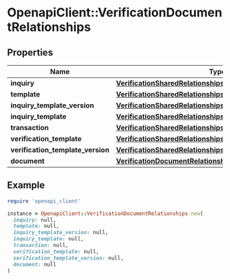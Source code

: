 # OpenapiClient::VerificationDocumentRelationships

## Properties

| Name | Type | Description | Notes |
| ---- | ---- | ----------- | ----- |
| **inquiry** | [**VerificationSharedRelationshipsInquiry**](VerificationSharedRelationshipsInquiry.md) |  | [optional] |
| **template** | [**VerificationSharedRelationshipsTemplate**](VerificationSharedRelationshipsTemplate.md) |  | [optional] |
| **inquiry_template_version** | [**VerificationSharedRelationshipsInquiryTemplateVersion**](VerificationSharedRelationshipsInquiryTemplateVersion.md) |  | [optional] |
| **inquiry_template** | [**VerificationSharedRelationshipsInquiryTemplate**](VerificationSharedRelationshipsInquiryTemplate.md) |  | [optional] |
| **transaction** | [**VerificationSharedRelationshipsTransaction**](VerificationSharedRelationshipsTransaction.md) |  | [optional] |
| **verification_template** | [**VerificationSharedRelationshipsVerificationTemplate**](VerificationSharedRelationshipsVerificationTemplate.md) |  | [optional] |
| **verification_template_version** | [**VerificationSharedRelationshipsVerificationTemplateVersion**](VerificationSharedRelationshipsVerificationTemplateVersion.md) |  | [optional] |
| **document** | [**VerificationDocumentRelationshipsAllOfDocument**](VerificationDocumentRelationshipsAllOfDocument.md) |  | [optional] |

## Example

```ruby
require 'openapi_client'

instance = OpenapiClient::VerificationDocumentRelationships.new(
  inquiry: null,
  template: null,
  inquiry_template_version: null,
  inquiry_template: null,
  transaction: null,
  verification_template: null,
  verification_template_version: null,
  document: null
)
```

